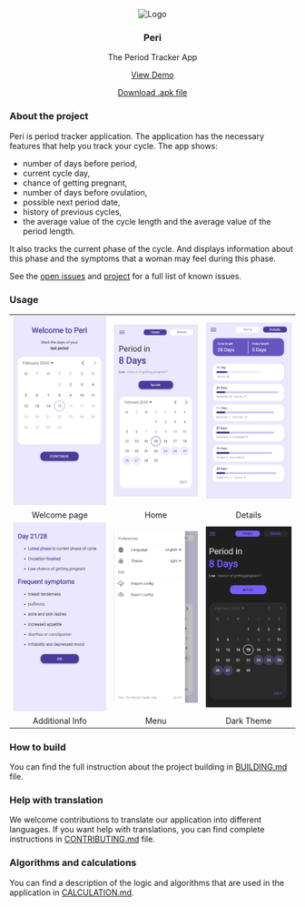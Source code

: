<p align="center">
    <img src="./public/assets/icon/favicon.ico" alt="Logo" width="80" height="80">
  <h3 align="center">Peri</h3>
  <p align="center">
    The Period Tracker App
  </p>
  <p align="center">
    <a href="https://irasoro.github.io/peri/">View Demo</a>
  </p>
  <p align="center">
    <a href="https://github.com/IraSoro/peri/releases/latest">Download .apk file</a>
  </p>
</p>

### About the project

Peri is period tracker application. The application has the necessary features that help you track your cycle. The app shows:

- number of days before period,
- current cycle day,
- chance of getting pregnant,
- number of days before ovulation,
- possible next period date,
- history of previous cycles,
- the average value of the cycle length and the average value of the period length.

It also tracks the current phase of the cycle. And displays information about this phase and the symptoms that a woman may feel during this phase.

See the [open issues](https://github.com/IraSoro/peri/issues) and [project](https://github.com/users/IraSoro/projects/4/views/1) for a full list of known issues.

### Usage

<table>
  <tr>
    <td><img width="300" src="./demonstration/welcome.jpg" alt="Welcome"></td>
    <td><img width="300" src="./demonstration/home.jpg" alt="Home"></td>
    <td><img width="300" src="./demonstration/details.jpg" alt="Details"></td>
  </tr>
  <tr>
    <td align="center">Welcome page</td>
    <td align="center">Home</td>
    <td align="center">Details</td>
  </tr>
    <tr>
    <td><img width="300" src="./demonstration/info.jpg" alt="Info"></td>
    <td><img width="300" src="./demonstration/menu.jpg" alt="Menu"></td>
    <td><img width="300" src="./demonstration/darkTheme.jpg" alt="darkTheme"></td>
  </tr>
  <tr>
    <td align="center">Additional Info</td>
    <td align="center">Menu</td>
    <td align="center">Dark Theme</td>
  </tr>
 </table>

### How to build

You can find the full instruction about the project building in [BUILDING.md](https://github.com/IraSoro/peri/blob/master/BUILDING.md) file.

### Help with translation

We welcome contributions to translate our application into different languages. If you want help with translations, you can find complete instructions in [CONTRIBUTING.md](https://github.com/IraSoro/peri/blob/master/CONTRIBUTING.md) file.

### Algorithms and calculations

You can find a description of the logic and algorithms that are used in the application in [CALCULATION.md](https://github.com/IraSoro/peri/blob/master/info/CALCULATION.md).
